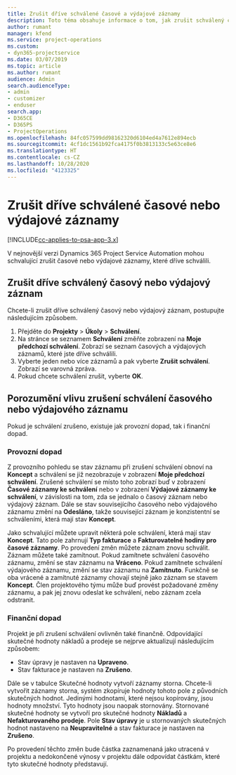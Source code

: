 ```yaml
---
title: Zrušit dříve schválené časové a výdajové záznamy
description: Toto téma obsahuje informace o tom, jak zrušit schválený čas projektu a výdajovou transakci.
author: rumant
manager: kfend
ms.service: project-operations
ms.custom:
- dyn365-projectservice
ms.date: 03/07/2019
ms.topic: article
ms.author: rumant
audience: Admin
search.audienceType:
- admin
- customizer
- enduser
search.app:
- D365CE
- D365PS
- ProjectOperations
ms.openlocfilehash: 84fc057599dd98162320d6104ed4a7612e894ecb
ms.sourcegitcommit: 4cf1dc1561b92fca4175f0b3813133c5e63ce8e6
ms.translationtype: HT
ms.contentlocale: cs-CZ
ms.lasthandoff: 10/28/2020
ms.locfileid: "4123325"
---
```

# <a name="cancel-previously-approved-time-or-expense-entries"></a>Zrušit dříve schválené časové nebo výdajové záznamy

[!INCLUDE[cc-applies-to-psa-app-3.x](../includes/cc-applies-to-psa-app-3x.md)]

V nejnovější verzi Dynamics 365 Project Service Automation mohou schvalující zrušit časové nebo výdajové záznamy, které dříve schválili.

## <a name="cancel-a-previously-approved-time-or-expense-entry"></a>Zrušit dříve schválený časový nebo výdajový záznam

Chcete-li zrušit dříve schválený časový nebo výdajový záznam, postupujte následujícím způsobem.

1. Přejděte do **Projekty** \> **Úkoly** \> **Schválení**.
2. Na stránce se seznamem **Schválení** změňte zobrazení na **Moje předchozí schválení**. Zobrazí se seznam časových a výdajových záznamů, které jste dříve schválili.
3. Vyberte jeden nebo více záznamů a pak vyberte **Zrušit schválení**. Zobrazí se varovná zpráva.
4. Pokud chcete schválení zrušit, vyberte **OK**.

## <a name="understand-the-impact-of-canceling-a-time-or-expense-entry-approval"></a>Porozumění vlivu zrušení schválení časového nebo výdajového záznamu

Pokud je schválení zrušeno, existuje jak provozní dopad, tak i finanční dopad.

### <a name="operational-impact"></a>Provozní dopad

Z provozního pohledu se stav záznamu při zrušení schválení obnoví na **Koncept** a schválení se již nezobrazuje v zobrazení **Moje předchozí schválení**. Zrušené schválení se místo toho zobrazí buď v zobrazení **Časové záznamy ke schválení** nebo v zobrazení **Výdajové záznamy ke schválení**, v závislosti na tom, zda se jednalo o časový záznam nebo výdajový záznam. Dále se stav souvisejícího časového nebo výdajového záznamu změní na **Odesláno**, takže související záznam je konzistentní se schváleními, která mají stav **Koncept**.

Jako schvalující můžete upravit některá pole schválení, která mají stav **Koncept**. Tato pole zahrnují **Typ fakturace** a **Fakturovatelné hodiny pro časové záznamy**. Po provedení změn můžete záznam znovu schválit. Záznam můžete také zamítnout. Pokud zamítnete schválení časového záznamu, změní se stav záznamu na **Vráceno**. Pokud zamítnete schválení výdajového záznamu, změní se stav záznamu na **Zamítnuto**. Funkčně se oba vrácené a zamítnuté záznamy chovají stejně jako záznam se stavem **Koncept**. Člen projektového týmu může buď provést požadované změny záznamu, a pak jej znovu odeslat ke schválení, nebo záznam zcela odstranit.

### <a name="financial-impact"></a>Finanční dopad

Projekt je při zrušení schválení ovlivněn také finančně. Odpovídající skutečné hodnoty nákladů a prodeje se nejprve aktualizují následujícím způsobem:

- Stav úpravy je nastaven na **Upraveno**.
- Stav fakturace je nastaven na **Zrušeno**.

Dále se v tabulce Skutečné hodnoty vytvoří záznamy storna. Chcete-li vytvořit záznamy storna, systém zkopíruje hodnoty tohoto pole z původních skutečných hodnot. Jedinými hodnotami, které nejsou kopírovány, jsou hodnoty množství. Tyto hodnoty jsou naopak stornovány. Stornované skutečné hodnoty se vytvoří pro skutečné hodnoty **Nákladů** a **Nefakturovaného prodeje**. Pole **Stav úpravy** je u stornovaných skutečných hodnot nastaveno na **Neupravitelné** a stav fakturace je nastaven na **Zrušeno**.

Po provedení těchto změn bude částka zaznamenaná jako utracená v projektu a nedokončené výnosy v projektu dále odpovídat částkám, které tyto skutečné hodnoty představují.
